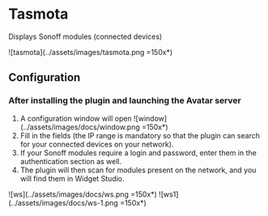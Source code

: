 # Tasmota

Displays Sonoff modules (connected devices)

![tasmota](../assets/images/tasmota.png =150x*)

## Configuration

### After installing the plugin and launching the Avatar server

1. A configuration window will open ![window](../assets/images/docs/window.png =150x*)
2. Fill in the fields (the IP range is mandatory so that the plugin can search for your connected devices on your network).
3. If your Sonoff modules require a login and password, enter them in the authentication section as well.
4. The plugin will then scan for modules present on the network, and you will find them in Widget Studio.

![ws](../assets/images/docs/ws.png =150x*) ![ws1](../assets/images/docs/ws-1.png =150x*)


<br><br><br>